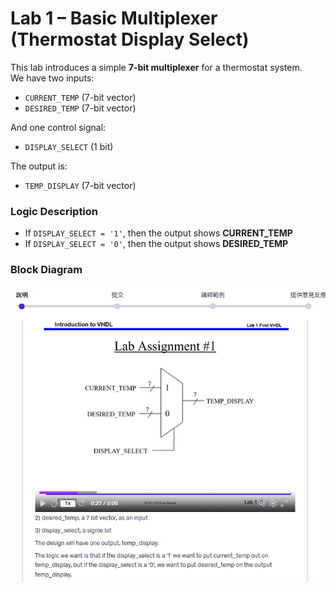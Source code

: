 # Lab 1 – Basic Multiplexer (Thermostat Display Select)

This lab introduces a simple **7-bit multiplexer** for a thermostat system.  
We have two inputs:
- `CURRENT_TEMP` (7-bit vector)  
- `DESIRED_TEMP` (7-bit vector)  

And one control signal:
- `DISPLAY_SELECT` (1 bit)  

The output is:
- `TEMP_DISPLAY` (7-bit vector)  

### Logic Description
- If `DISPLAY_SELECT = '1'`, then the output shows **CURRENT_TEMP**  
- If `DISPLAY_SELECT = '0'`, then the output shows **DESIRED_TEMP**  

### Block Diagram
![Lab 1 Diagram](../images/lab1-diagram.png)

